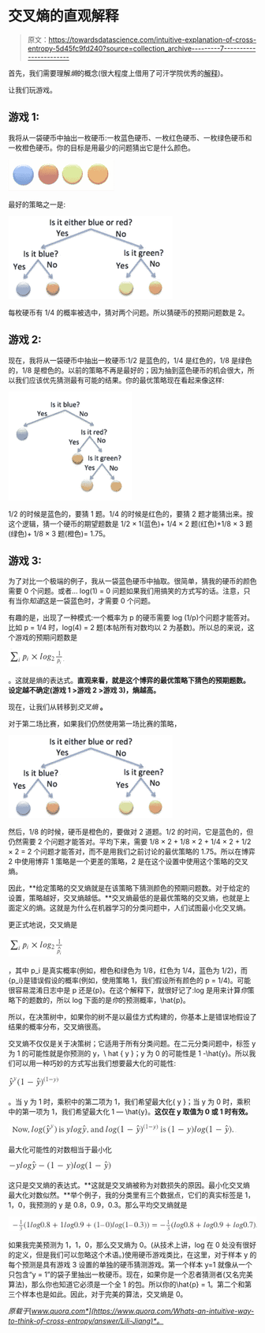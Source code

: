 # 交叉熵的直观解释

> 原文：<https://towardsdatascience.com/intuitive-explanation-of-cross-entropy-5d45fc9fd240?source=collection_archive---------7----------------------->

首先，我们需要理解*熵*的概念(很大程度上借用了可汗学院优秀的[解释](https://www.khanacademy.org/computing/computer-science/informationtheory/moderninfotheory/v/information-entropy))。

让我们玩游戏。

## 游戏 1:

我将从一袋硬币中抽出一枚硬币:一枚蓝色硬币、一枚红色硬币、一枚绿色硬币和一枚橙色硬币。你的目标是用最少的问题猜出它是什么颜色。

![](img/d099b69d3e2394cd34e07af5e4c82258.png)

最好的策略之一是:

![](img/68a13502c1e1e77dd9ac9565f2b79f85.png)

每枚硬币有 1/4 的概率被选中，猜对两个问题。所以猜硬币的预期问题数是 2。

## 游戏 2:

现在，我将从一袋硬币中抽出一枚硬币:1/2 是蓝色的，1/4 是红色的，1/8 是绿色的，1/8 是橙色的。以前的策略不再是最好的；因为抽到蓝色硬币的机会很大，所以我们应该优先猜测最有可能的结果。你的最优策略现在看起来像这样:

![](img/69823cd957c26dfe8eeab2ab52308acf.png)

1/2 的时候是蓝色的，要猜 1 题。1/4 的时候是红色的，要猜 2 题才能猜出来。按这个逻辑，猜一个硬币的期望题数是 1/2 × 1(蓝色)+ 1/4 × 2 题(红色)+1/8 × 3 题(绿色)+ 1/8 × 3 题(橙色)= 1.75。

## 游戏 3:

为了对比一个极端的例子，我从一袋蓝色硬币中抽取。很简单，猜我的硬币的颜色需要 0 个问题。或者… log(1) = 0 问题如果我们用搞笑的方式写的话。注意，只有当你*知道*这是一袋蓝色时，才需要 0 个问题。

有趣的是，出现了一种模式:一个概率为 p 的硬币需要 log (1/p)个问题才能答对。比如 p = 1/4 时，log(4) = 2 题(本帖所有对数均以 2 为基数)。所以总的来说，这个游戏的预期问题数是

![](img/f621c739e36d5d1d84780b178fc47261.png)

。这就是熵的表达式。**直观来看，就是这个博弈的最优策略下猜色的预期题数。** **设定越不确定(游戏 1 >游戏 2 >游戏 3)，熵越高。**

现在，让我们从转移到*交叉熵* **。**

对于第二场比赛，如果我们仍然使用第一场比赛的策略，

![](img/68a13502c1e1e77dd9ac9565f2b79f85.png)

然后，1/8 的时候，硬币是橙色的，要做对 2 道题。1/2 的时间，它是蓝色的，但仍然需要 2 个问题才能答对。平均下来，需要 1/8 × 2 + 1/8 × 2 + 1/4 × 2 + 1/2 × 2 = 2 个问题才能答对，而不是用我们之前讨论的最优策略的 1.75。所以在博弈 2 中使用博弈 1 策略是一个更差的策略，2 是在这个设置中使用这个策略的交叉熵。

因此，**给定策略的交叉熵就是在该策略下猜测颜色的预期问题数。对于给定的设置，策略越好，交叉熵越低。**交叉熵最低的是最优策略的交叉熵，也就是上面定义的熵。这就是为什么在机器学习的分类问题中，人们试图最小化交叉熵。

更正式地说，交叉熵是

![](img/260366e985024e5f89a3fd56491b49b9.png)

，其中 p_i 是真实概率(例如，橙色和绿色为 1/8，红色为 1/4，蓝色为 1/2)，而{p_i}是错误假设的概率(例如，使用策略 1，我们假设所有颜色的 p = 1/4)。可能很容易混淆日志中是 p 还是{p}。在这个解释下，就很好记了:log 是用来计算*你*策略下的题数的，所以 log 下面的是*你*的预测概率，\hat{p}。

所以，在决策树中，如果你的树不是以最佳方式构建的，你基本上是错误地假设了结果的概率分布，交叉熵很高。

交叉熵不仅仅是关于决策树；它适用于所有分类问题。在二元分类问题中，标签 y 为 1 的可能性就是你预测的 y，\ hat { y }；y 为 0 的可能性是 1 -\hat{y}。所以我们可以用一种巧妙的方式写出我们想要最大化的可能性:

![](img/7289138eb74ad74b310475e2045f0875.png)

。当 y 为 1 时，乘积中的第二项为 1，我们希望最大化{ y }；当 y 为 0 时，乘积中的第一项为 1，我们希望最大化 1 — \hat{y}。**这仅在 y 取值为 0 或 1 时有效。**

![](img/e549e44291499b660028126b30f635b4.png)

最大化可能性的对数相当于最小化

![](img/1671a967d48bd0656567cf5012178356.png)

这只是交叉熵的表达式。**这就是交叉熵被称为对数损失的原因。最小化交叉熵最大化对数似然。**举个例子，我的分类里有三个数据点，它们的真实标签是 1，1，0，我预测的 y 是 0.8，0.9，0.3。那么平均交叉熵就是

![](img/30d8c8f89e34f1ecce49764d698289cc.png)

如果我完美预测为 1，1，0，那么交叉熵为 0。(从技术上讲，log 在 0 处没有很好的定义，但是我们可以忽略这个术语。)使用硬币游戏类比，在这里，对于样本 y 的每个预测是具有游戏 3 设置的单独的硬币猜测游戏。第一个样本 y=1 就像从一个只包含“y = 1”的袋子里抽出一枚硬币。现在，如果你是一个忍者猜测者(又名完美算法)，那么你也知道它必须是一个全 1 的包。所以你的\hat{p} = 1。第二个和第三个样本也是如此。因此，对于完美的算法，交叉熵是 0。

*原载于*[*www.quora.com*](https://www.quora.com/Whats-an-intuitive-way-to-think-of-cross-entropy/answer/Lili-Jiang)*。*